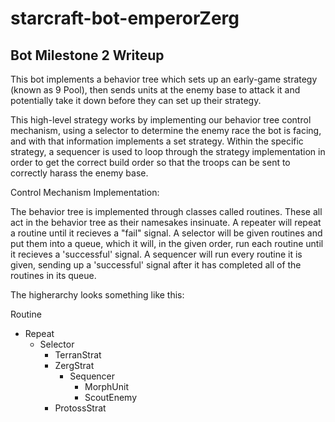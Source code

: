 # starcraft-bot-emperorZerg

## Bot Milestone 2 Writeup

This bot implements a behavior tree which sets up an early-game strategy (known as 9 Pool), then sends units at the enemy base to attack it and potentially take it down before they can set up their strategy. 

This high-level strategy works by implementing our behavior tree control mechanism, using a selector to determine the enemy race the bot is facing, and with that information implements a set strategy. Within the specific strategy, a sequencer is used to loop through the strategy implementation in order to get the correct build order so that the troops can be sent to correctly harass the enemy base.

Control Mechanism Implementation:

The behavior tree is implemented through classes called routines. These all act in the behavior tree as their namesakes insinuate. A repeater will repeat a routine until it recieves a "fail" signal. A selector will be given routines and put them into a queue, which it will, in the given order, run each routine until it recieves a 'successful' signal. A sequencer will run every routine it is given, sending up a 'successful' signal after it has completed all of the routines in its queue.

The higherarchy looks something like this:

Routine
- Repeat
  - Selector
    - TerranStrat
    - ZergStrat
      - Sequencer
        - MorphUnit
        - ScoutEnemy
    - ProtossStrat

